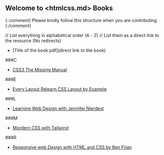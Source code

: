## Welcome to <htmlcss.md> Books

{::comment}
Please kindly follow this structure when you are contributing
{:/comment}

// List everything in alphabetical order (A - Z)
// List them as a direct link to the resource (No redirects)

- [Title of the book pdf](direct link to the book)

###C
- [CSS3 The Missing Manual](https://drive.google.com/file/d/1L3tVGwLb_ZMbdfq7gmV75Ixl96CuOty0/view?usp=share_link)

###E
- [Every Layout Relearn CSS Layout by Example](https://drive.google.com/file/d/1L3tVGwLb_ZMbdfq7gmV75Ixl96CuOty0/view?usp=share_link)

###L
- [Learning Web Design with Jennifer Nierdest](https://drive.google.com/file/d/1LBkKHv0BUKa6HW4bFNqOs_Sut6yjbmvy/view?usp=share_link)

###M
- [Mordern CSS with Tailwind](https://drive.google.com/file/d/1L8GZdQUdbBHYW88fgOhAN1pfz2wgWp2e/view?usp=share_link)

###R
- [Responsive web Design with HTML and CSS by Ben Frian](https://drive.google.com/file/d/1LBmHA6enY7eLRuh83mXi-ANvT6fPjSK2/view?usp=share_link)

